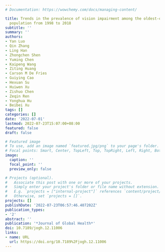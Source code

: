 ```yaml
---
# Documentation: https://wowchemy.com/docs/managing-content/

title: Trends in the prevalence of vision impairment among the oldest-old Chinese
  population from 1998 to 2018
subtitle: ''
summary: ''
authors:
- Yan Luo
- Qin Zhang
- Ling Han
- Zhongchen Shen
- Yuming Chen
- Kaipeng Wang
- Ziting Huang
- Carson M De Fries
- Guiying Cao
- Hexuan Su
- Huiwen Xu
- Zishuo Chen
- Zeqin Ren
- Yonghua Hu
- Beibei Xu
tags: []
categories: []
date: '2022-07-01'
lastmod: 2022-07-23T15:07:00+08:00
featured: false
draft: false

# Featured image
# To use, add an image named `featured.jpg/png` to your page's folder.
# Focal points: Smart, Center, TopLeft, Top, TopRight, Left, Right, BottomLeft, Bottom, BottomRight.
image:
  caption: ''
  focal_point: ''
  preview_only: false

# Projects (optional).
#   Associate this post with one or more of your projects.
#   Simply enter your project's folder or file name without extension.
#   E.g. `projects = ["internal-project"]` references `content/project/deep-learning/index.md`.
#   Otherwise, set `projects = []`.
projects: []
publishDate: '2022-07-23T06:57:46.407202Z'
publication_types:
- '2'
abstract: ''
publication: '*Journal of Global Health*'
doi: 10.7189/jogh.12.11006
links:
- name: URL
  url: https://doi.org/10.7189%2Fjogh.12.11006
---
```

